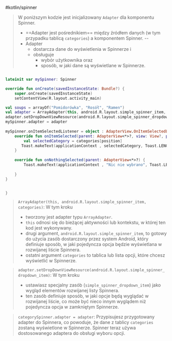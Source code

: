 #kotlin/spinner

> W poniższym kodzie jest inicjalizowany `Adapter` dla komponentu Spinner.
> 	 - ==Adapter jest pośrednikiem== między źródłem danych (w tym przypadku tablicą `categories`) a komponentem Spinner. --
> 	 - Adapter 
> 		 - dostarcza dane do wyświetlenia w Spinnerze i 
> 		 - obsługuje
> 			 - wybór użytkownika oraz 
> 			 - sposób, w jaki dane są wyświetlane w Spinnerze.


```kotlin

lateinit var mySpinner: Spinner

override fun onCreate(savedInstanceState: Bundle?) {  
    super.onCreate(savedInstanceState)  
    setContentView(R.layout.activity_main)

val soups = arrayOf("Pomidorówka", "Rosół", "Ramen")  
val adapter = ArrayAdapter(this, android.R.layout.simple_spinner_item, categories)  
adapter.setDropDownViewResource(android.R.layout.simple_spinner_dropdown_item)  
mySpinner.adapter = adapter  
  
mySpinner.onItemSelectedListener = object : AdapterView.OnItemSelectedListener {  
    override fun onItemSelected(parent: AdapterView<*>?, view: View?, position: Int, id: Long) {  
        val selectedCategory = categories[position]  
       Toast.makeText(applicationContext , selectedCategory, Toast.LENGTH_LONG).show()  
    }  
  
    override fun onNothingSelected(parent: AdapterView<*>?) {  
        Toast.makeText(applicationContext , "Nic nie wybrano", Toast.LENGTH_LONG).show()  
  
    }  
}


}
```


> `ArrayAdapter(this, android.R.layout.simple_spinner_item, categories)`: W tym kroku
> 	- tworzony jest adapter typu `ArrayAdapter`. 
> 	- `this` odnosi się do bieżącej aktywności lub kontekstu, w której ten kod jest wykonywany. 
> 	- drugi argument, `android.R.layout.simple_spinner_item`, to gotowy do użycia zasób dostarczony przez system Android, który definiuje sposób, w jaki pojedyncza opcja będzie wyświetlana w rozwijanej liście Spinnera.
> 	- ostatni argument `categories` to tablica lub lista opcji, które chcesz wyświetlić w Spinnerze.

> `adapter.setDropDownViewResource(android.R.layout.simple_spinner_dropdown_item)`: W tym kroku 
> 	- ustawiasz specjalny zasób (`simple_spinner_dropdown_item`) jako wygląd elementów rozwijanej listy Spinnera.
> 	- ten zasób definiuje sposób, w jaki opcje będą wyglądać w rozwijanej liście, co może być nieco innym wyglądem niż pojedyncza opcja w zamkniętym Spinnerze.

> `categorySpinner.adapter = adapter`: Przypisujesz przygotowany adapter do Spinnera, co powoduje, że dane z tablicy `categories` zostaną wyświetlone w Spinnerze. Spinner teraz używa dostosowanego adaptera do obsługi wyboru opcji.







